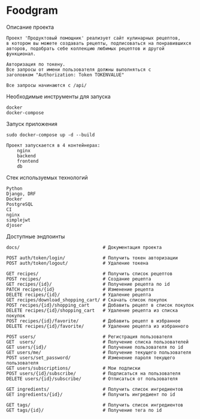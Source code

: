 # Foodgram

Описание проекта
    
    Проект 'Продуктовый помощник' реализует сайт кулинарных рецептов,
    в котором вы можете создавать рецепты, подписоваться на понравившихся
    авторов, подобрать себе коллекцию любимых рецептов и другой функционал.
    
    Авторизация по токену.
    Все запросы от имени пользователя должны выполняться с 
    заголовком "Authorization: Token TOKENVALUE"
    
    Все запросы начинаются с /api/

Необходимые инструменты для запуска

    docker
    docker-compose

Запуск приложения
    
    sudo docker-compose up -d --build
    
    Проект запускается в 4 контейнерах:
        nginx
        backend
        frontend
        db

Стек используемых технологий

    Python
    Django, DRF
    Docker
    PostgreSQL
    CI
    nginx
    simplejwt
    djoser

Доступные эндпоинты
    
    docs/                               # Документация проекта
    
    POST auth/token/login/              # Получить токен авторизации
    POST auth/token/logout/             # Удаление токена
    
    GET recipes/                        # Получить список рецептов
    POST recipes/                       # Создание рецепта
    GET recipes/{id}/                   # Получение рецепта по id
    PATCH recipes/{id}                  # Изменение рецепта
    DELETE recipes/{id}/                # Удаление рецепта
    GET recipes/download_shopping_cart/ # Скачать список покупок
    POST recipes/{id}/shopping_cart     # Добавить рецепт в список покупок
    DELETE recipes/{id}/shopping_cart   # Удаление рецепта из списка покупок
    POST recipes/{id}/favorite/         # Добавить рецепт в избранное
    DELETE recipes/{id}/favorite/       # Удаление рецепта из избранного
    
    POST users/                         # Регистрация пользователя
    GET  users/                         # Получение списка пользователей
    GET users/{id}/                     # Получение пользователя по id
    GET users/me/                       # Получение текущего пользователя
    POST users/set_password/            # Изменение пароля текущего пользователя
    GET users/subscriptions/            # Мои подписки
    POST users/{id}/subscribe/          # Подписаться на пользователя
    DELETE users/{id}/subscribe/        # Отписаться от пользователя
    
    GET ingredients/                    # Получить список ингредиентов
    GET ingredients/{id}/               # Получить ингредиент по id
    
    GET tags/                           # Получить список ингредиентов
    GET tags/{id}/                      # Получение тега по id